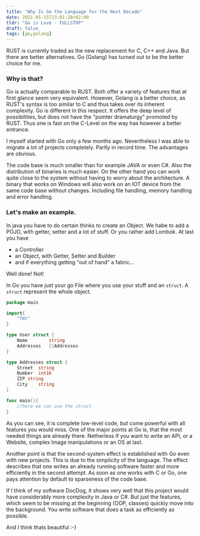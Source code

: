```yaml
---
title: "Why Is Go the Language for the Next Decade"
date: 2021-05-15T13:01:28+02:00
tldr: "Go is Love - FULLSTOP"
draft: false
tags: [go,golang]
---
```

RUST is currently traded as the new replacement for C, C++ and Java. But there are better alternatives. Go (Golang) has turned out to be the better choice for me.
<!--more-->
### Why is that?
Go is actually comparable to RUST. Both offer a variety of features that at first glance seem very equivalent. However, Golang is a better choice, as RUST's syntax is too similar to C and thus takes over its inherent complexity.
Go is different in this respect. It offers the deep level of possibilities, but does not have the "pointer dramaturgy" promoted by RUST. Thus one is fast on the C-Level on the way has however a better entrance.

I myself started with Go only a few months ago. Nevertheless I was able to migrate a lot of projects completely. Partly in record time.
The advantages are obvious.

The code base is much smaller than for example JAVA or even C#. Also the distribution of binaries is much easier.
On the other hand you can work quite close to the system without having to worry about the architecture. A binary that works on Windows will also work on an IOT device from the same code base without changes.
Including file handling, memory handling and error handling.

### Let's make an example.
In java you have to do certain thinks to create an Object.
We habe to add a POJO, with getter, setter and a lot of stuff. Or you rather add Lombok.
At last you have 
* a Controller
* an Object, with Getter, Setter and Builder
* and if everything getting "out of hand" a fabric...

Well done! Not!

In Go you have just your go File where you use your stuff and an `struct`.
A `struct` represent the whole object.

```go
package main

import{
	"fmt"
}

type User struct {
	Name		string
	Addresses	[]Addresses
}

type Addresses struct {
	Street	string
	Number	int16
	ZIP	string
	City	string
}

func main(){
	//here we can use the struct
}
```

As you can see, it is complete low-level code, but come powerful with all features you would miss.
One of the major points at Go is, that the most needed things are already there. Netherless if you want to write an API, or a Website, complex Image manipulations or an OS at last.

Another point is that the second-system effect is established with Go even with new projects. This is due to the simplicity of the language. The effect describes that one writes an already running software faster and more efficiently in the second attempt. As soon as one works with C or Go, one pays attention by default to sparseness of the code base.
 
If I think of my software DocDog, it shows very well that this project would have considerably more complexity in Java or C#. But just the features, which seem to be missing at the beginning (OOP, classes) quickly move into the background. You write software that does a task as efficiently as possible.

And I think thats beautiful :-)

